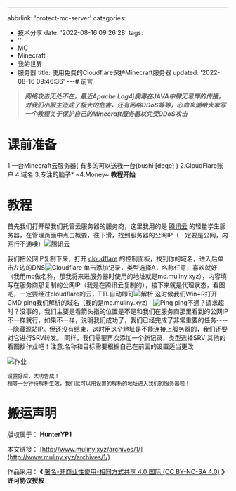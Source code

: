 ---
abbrlink: 'protect-mc-server'
categories:
- 技术分享
date: '2022-08-16 09:26:28'
tags:
- ''
- MC
- Minecraft
- 我的世界
- 服务器
title: 使用免费的Cloudflare保护Minecraft服务器
updated: '2022-08-16 09:46:36'
---# 前言

> ***网络攻击无处不在，最近Apache Log4j病毒在JAVA中肆无忌惮的传播，对我们小服主造成了极大的危害，还有网络DDoS等等，心血来潮给大家写一个教程关于保护自己的Minecraft服务器以免受DDoS攻击***

# 课前准备

1.一台Minecraft云服务器( ~~有多的可以送我一台(bushi [doge]~~ )
2.CloudFlare账户
4.域名
3.专注的脑子*
~4.Money~
**教程开始**

# 教程

首先我们打开帮我们托管云服务器的服务商，这里我用的是 [腾讯云](https://cloud.tencent.com/) 的轻量学生服务器，在管理页面中点击概要，往下滑，找到服务器的公网IP（一定要是公网，内网行不通噢）![腾讯云](https://s2.loli.net/2022/01/02/Cg4Yc1STu86ND7Z.png "腾讯云")

我们把公网IP复制下来，打开 [cloudflare](https://dash.cloudflare.com) 的控制面板，找到你的域名，进入后单击左边的DNS![Cloudflare](https://s2.loli.net/2022/01/02/YHn5i8EhOFxKNVX.png "Cloudflare")
单击添加记录，类型选择A，名称任意，喜欢就好（我用mc做名称，那我将来进服务器时使用的地址就是mc.muliny.xyz），内容填写在服务商那复制的公网IP（我是在腾讯云复制的），接下来就是代理状态，看图吧，一定要经过cloudflare的云，TTL自动即可![解析](https://s2.loli.net/2022/01/02/8ZQrtVa3YNhfbld.png "解析")
这时候我们Win+R打开CMD ping我们解析的域名（我的是mc.muliny.xyz）
![Ping](https://s2.loli.net/2022/01/02/DTXfZG8oOyEp4r7.png "Ping")
ping不通？请求超时？没事的，我们主要是看箭头指的位置是不是和我们在服务商那里看到的公网IP不一样就行，如果不一样，说明我们成功了，我们已经完成了非常重要的任务------隐藏源站IP。但还没有结束，这时用这个地址是不能连接上服务器的，我们还要对它进行SRV转发。
同样，我们需要再次添加一个新记录，类型选择SRV 其他的看图抄作业吧！注意:名称和目标需要根据自己在前面的设置适当更改

![作业](https://s2.loli.net/2022/01/02/a7pFUZ14hrP3kzm.png "作业")

```
设置好后，大功告成！
稍等一分钟待解析生效，我们就可以用设置的解析的地址进入我们的服务器啦！
```

# 搬运声明

版权属于： **HunterYP1**

本文链接： [http://www.muliny.xyz/archives/1/](http://www.muliny.xyz/archives/1/)

作品采用： **《** [署名-非商业性使用-相同方式共享 4.0 国际 (CC BY-NC-SA 4.0)](http://creativecommons.org/licenses/by-nc-sa/4.0/deed.zh) **》许可协议授权**
